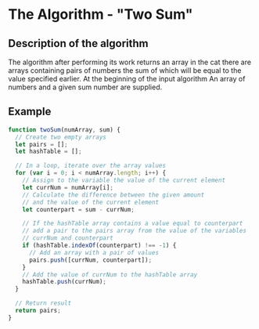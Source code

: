 # The Algorithm - "Two Sum"

## Description of the algorithm

The algorithm after performing its work returns an array
in the cat there are arrays containing pairs of numbers the sum of which
will be equal to the value specified earlier. At the beginning of the input algorithm
An array of numbers and a given sum number are supplied.

## Example

```javascript
function twoSum(numArray, sum) {
  // Create two empty arrays
  let pairs = [];
  let hashTable = [];

  // In a loop, iterate over the array values
  for (var i = 0; i < numArray.length; i++) {
    // Assign to the variable the value of the current element
    let currNum = numArray[i];
    // Calculate the difference between the given amount
    // and the value of the current element
    let counterpart = sum - currNum;

    // If the hashTable array contains a value equal to counterpart
    // add a pair to the pairs array from the value of the variables
    // currNum and counterpart
    if (hashTable.indexOf(counterpart) !== -1) {
      // Add an array with a pair of values
      pairs.push([currNum, counterpart]);
    }
    // Add the value of currNum to the hashTable array
    hashTable.push(currNum);
  }

  // Return result
  return pairs;
}
```
